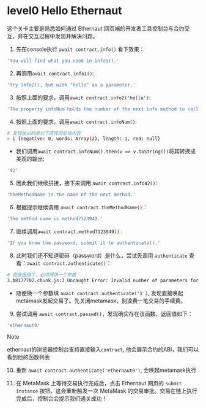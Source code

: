 # level0 Hello Ethernaut

这个关卡主要是熟悉如何通过 Ethernaut 网页端的开发者工具控制台与合约交互，并在交互过程中发现并解决问题。


1. 先在console执行 `await contract.info()` 看下效果：
```bash
'You will find what you need in info1().'
```

2. 再调用`await contract.info1()`:
```bash
'Try info2(), but with "hello" as a parameter.'
```

3. 按照上面的要求，调用`await contract.info2('hello')`:
```bash
'The property infoNum holds the number of the next info method to call.'
```

4. 按照上面的要求，调用`await contract.infoNum()`:
```bash
# 发现输出的是以下奇怪的前端内容
> i {negative: 0, words: Array(2), length: 1, red: null}
```
  - 我们调用`await contract.infoNum().then(v => v.toString())`将其转换成美观的输出:
```bash
'42'
```

5. 因此我们继续拼接，接下来调用 `await contract.info42()`:
```bash
'theMethodName is the name of the next method.'
```

6. 根据提示继续调用 `await contract.theMethodName()`：
```bash
'The method name is method7123949.'
```

7. 继续调用`await contract.method7123949()` :
```bash
'If you know the password, submit it to authenticate().'
```

8. 此时我们还不知道密码（password）是什么，尝试先调用 `authenticate` 查看：`await contract.authenticate()`：

```bash
# 直接报错了，必须得填一个参数
3.b8177702.chunk.js:3 Uncaught Error: Invalid number of parameters for "authenticate". Got 0 expected 1!
```
- 随便换一个参数填 `await contract.authenticate('1')`, 发现直接唤起metamask发起交易了。先关闭metamask，别浪费一笔交易的手续费。

9. 尝试调用 `await contract.passwd()`，发现确实存在该函数，返回值如下：

```bash
'ethernaut0'
```
> [!NOTE]
> ethernaut的浏览器控制台支持直接输入`contract`, 他会展示合约的ABI，我们可以看到他的函数列表

10. 重新 `await contract.authenticate('ethernaut0')`, 会唤起metamask执行

11. 在 MetaMask 上等待交易执行完成后，点击 Ethernaut 网页的 `submit instance` 按钮，这会重新触发一次 MetaMask 的交易审批。交易在链上执行完成后，控制台会提示我们通关成功！
